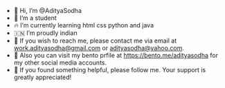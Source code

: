 - 👋 Hi, I’m @AdityaSodha
- 👀 I’m a student
- 🔥 I’m currently learning html css python and java
- 🇮🇳 I’m proudly indian
- 🌱 If you wish to reach me, please contact me via email at work.adityasodha@gmail.com or adityasodha@yahoo.com.
- 🎈 Also you can visit my bento prfile at https://bento.me/adityasodha for my other social media accounts.
- 💎 If you found something helpful, please follow me. Your support is greatly appreciated!
<!---
AdityaSodha/AdityaSodha is a ✨ special ✨ repository because its `README.md` (this file) appears on your GitHub profile.
You can click the Preview link to take a look at your changes.
--->
